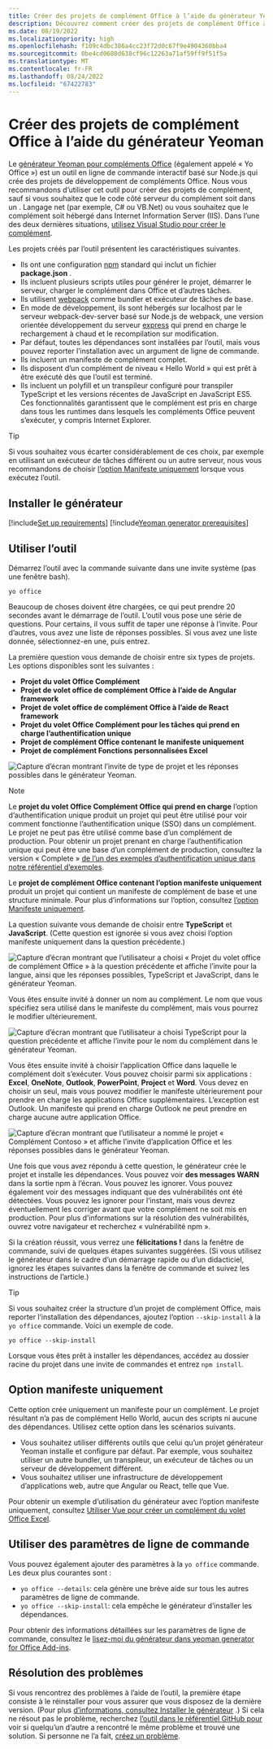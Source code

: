 ```yaml
---
title: Créer des projets de complément Office à l’aide du générateur Yeoman
description: Découvrez comment créer des projets de complément Office à l’aide du générateur Yeoman pour les compléments Office.
ms.date: 08/19/2022
ms.localizationpriority: high
ms.openlocfilehash: f109c4dbc386a4cc23f72d0c67f9e4904360bba4
ms.sourcegitcommit: 0be4cd0680d638cf96c12263a71af59ff9f51f5a
ms.translationtype: MT
ms.contentlocale: fr-FR
ms.lasthandoff: 08/24/2022
ms.locfileid: "67422783"
---
```

# <a name="create-office-add-in-projects-using-the-yeoman-generator"></a>Créer des projets de complément Office à l’aide du générateur Yeoman

Le [générateur Yeoman pour compléments Office](https://github.com/OfficeDev/generator-office) (également appelé « Yo Office ») est un outil en ligne de commande interactif basé sur Node.js qui crée des projets de développement de compléments Office. Nous vous recommandons d’utiliser cet outil pour créer des projets de complément, sauf si vous souhaitez que le code côté serveur du complément soit dans un . Langage net (par exemple, C# ou VB.Net) ou vous souhaitez que le complément soit hébergé dans Internet Information Server (IIS). Dans l’une des deux dernières situations, [utilisez Visual Studio pour créer le complément](develop-add-ins-visual-studio.md).

Les projets créés par l’outil présentent les caractéristiques suivantes.

- Ils ont une configuration [npm](https://www.npmjs.com/) standard qui inclut un fichier **package.json** .
- Ils incluent plusieurs scripts utiles pour générer le projet, démarrer le serveur, charger le complément dans Office et d’autres tâches.
- Ils utilisent [webpack](https://webpack.js.org/) comme bundler et exécuteur de tâches de base.
- En mode de développement, ils sont hébergés sur localhost par le serveur webpack-dev-server basé sur Node.js de webpack, une version orientée développement du serveur [express](http://expressjs.com/) qui prend en charge le rechargement à chaud et le recompilation sur modification.
- Par défaut, toutes les dépendances sont installées par l’outil, mais vous pouvez reporter l’installation avec un argument de ligne de commande.
- Ils incluent un manifeste de complément complet.
- Ils disposent d’un complément de niveau « Hello World » qui est prêt à être exécuté dès que l’outil est terminé.
- Ils incluent un polyfill et un transpileur configuré pour transpiler TypeScript et les versions récentes de JavaScript en JavaScript ES5. Ces fonctionnalités garantissent que le complément est pris en charge dans tous les runtimes dans lesquels les compléments Office peuvent s’exécuter, y compris Internet Explorer.

> [!TIP]
> Si vous souhaitez vous écarter considérablement de ces choix, par exemple en utilisant un exécuteur de tâches différent ou un autre serveur, nous vous recommandons de choisir [l’option Manifeste uniquement](#manifest-only-option) lorsque vous exécutez l’outil.

## <a name="install-the-generator"></a>Installer le générateur

[!include[Set up requirements](../includes/set-up-dev-environment-beforehand.md)]
[!include[Yeoman generator prerequisites](../includes/quickstart-yo-prerequisites.md)]

## <a name="use-the-tool"></a>Utiliser l’outil

Démarrez l’outil avec la commande suivante dans une invite système (pas une fenêtre bash).

```command&nbsp;line
yo office 
```

Beaucoup de choses doivent être chargées, ce qui peut prendre 20 secondes avant le démarrage de l’outil. L’outil vous pose une série de questions. Pour certains, il vous suffit de taper une réponse à l’invite. Pour d’autres, vous avez une liste de réponses possibles. Si vous avez une liste donnée, sélectionnez-en une, puis entrez.

La première question vous demande de choisir entre six types de projets. Les options disponibles sont les suivantes :

- **Projet du volet Office Complément**
- **Projet de volet office de complément Office à l’aide de Angular framework**
- **Projet de volet office de complément Office à l’aide de React framework**
- **Projet du volet Office Complément pour les tâches qui prend en charge l’authentification unique**
- **Projet de complément Office contenant le manifeste uniquement**
- **Projet de complément Fonctions personnalisées Excel**

![Capture d’écran montrant l’invite de type de projet et les réponses possibles dans le générateur Yeoman.](../images/yo-office-project-type-prompt.png)

> [!NOTE]
> Le **projet du volet Office Complément Office qui prend en charge** l’option d’authentification unique produit un projet qui peut être utilisé pour voir comment fonctionne l’authentification unique (SSO) dans un complément. Le projet ne peut pas être utilisé comme base d’un complément de production. Pour obtenir un projet prenant en charge l’authentification unique qui peut être une base d’un complément de production, consultez la version « Complete » [de l’un des exemples d’authentification unique dans notre référentiel d’exemples](https://github.com/OfficeDev/Office-Add-in-samples/tree/main/Samples/auth).
>
> Le **projet de complément Office contenant l’option manifeste uniquement** produit un projet qui contient un manifeste de complément de base et une structure minimale. Pour plus d’informations sur l’option, consultez [l’option Manifeste uniquement](#manifest-only-option).

La question suivante vous demande de choisir entre **TypeScript** et **JavaScript**. (Cette question est ignorée si vous avez choisi l’option manifeste uniquement dans la question précédente.)

![Capture d’écran montrant que l’utilisateur a choisi « Projet du volet office de complément Office » à la question précédente et affiche l’invite pour la langue, ainsi que les réponses possibles, TypeScript et JavaScript, dans le générateur Yeoman.](../images/yo-office-language-prompt.png)

Vous êtes ensuite invité à donner un nom au complément. Le nom que vous spécifiez sera utilisé dans le manifeste du complément, mais vous pourrez le modifier ultérieurement.

![Capture d’écran montrant que l’utilisateur a choisi TypeScript pour la question précédente et affiche l’invite pour le nom du complément dans le générateur Yeoman.](../images/yo-office-name-prompt.png)

Vous êtes ensuite invité à choisir l’application Office dans laquelle le complément doit s’exécuter. Vous pouvez choisir parmi six applications : **Excel**, **OneNote**, **Outlook**, **PowerPoint**, **Project** et **Word**. Vous devez en choisir un seul, mais vous pouvez modifier le manifeste ultérieurement pour prendre en charge les applications Office supplémentaires. L’exception est Outlook. Un manifeste qui prend en charge Outlook ne peut prendre en charge aucune autre application Office.

![Capture d’écran montrant que l’utilisateur a nommé le projet « Complément Contoso » et affiche l’invite d’application Office et les réponses possibles dans le générateur Yeoman.](../images/yo-office-host-prompt.png)

Une fois que vous avez répondu à cette question, le générateur crée le projet et installe les dépendances. Vous pouvez voir **des messages WARN** dans la sortie npm à l’écran. Vous pouvez les ignorer. Vous pouvez également voir des messages indiquant que des vulnérabilités ont été détectées. Vous pouvez les ignorer pour l’instant, mais vous devrez éventuellement les corriger avant que votre complément ne soit mis en production. Pour plus d’informations sur la résolution des vulnérabilités, ouvrez votre navigateur et recherchez « vulnérabilité npm ».

Si la création réussit, vous verrez une **félicitations !** dans la fenêtre de commande, suivi de quelques étapes suivantes suggérées. (Si vous utilisez le générateur dans le cadre d’un démarrage rapide ou d’un didacticiel, ignorez les étapes suivantes dans la fenêtre de commande et suivez les instructions de l’article.)

> [!TIP]
> Si vous souhaitez créer la structure d’un projet de complément Office, mais reporter l’installation des dépendances, ajoutez l’option `--skip-install` à la `yo office` commande. Voici un exemple de code.
>
> ```command&nbsp;line
> yo office --skip-install
> ```
>
> Lorsque vous êtes prêt à installer les dépendances, accédez au dossier racine du projet dans une invite de commandes et entrez `npm install`.

## <a name="manifest-only-option"></a>Option manifeste uniquement

Cette option crée uniquement un manifeste pour un complément. Le projet résultant n’a pas de complément Hello World, aucun des scripts ni aucune des dépendances. Utilisez cette option dans les scénarios suivants.

- Vous souhaitez utiliser différents outils que celui qu’un projet générateur Yeoman installe et configure par défaut. Par exemple, vous souhaitez utiliser un autre bundler, un transpileur, un exécuteur de tâches ou un serveur de développement différent.
- Vous souhaitez utiliser une infrastructure de développement d’applications web, autre que Angular ou React, telle que Vue.

Pour obtenir un exemple d’utilisation du générateur avec l’option manifeste uniquement, consultez [Utiliser Vue pour créer un complément du volet Office Excel](../quickstarts/excel-quickstart-vue.md).

## <a name="use-command-line-parameters"></a>Utiliser des paramètres de ligne de commande

Vous pouvez également ajouter des paramètres à la `yo office` commande. Les deux plus courantes sont :

- `yo office --details`: cela génère une brève aide sur tous les autres paramètres de ligne de commande.
- `yo office --skip-install`: cela empêche le générateur d’installer les dépendances.

Pour obtenir des informations détaillées sur les paramètres de ligne de commande, consultez le [lisez-moi du générateur dans yeoman generator for Office Add-ins](https://github.com/officedev/generator-office).

## <a name="troubleshooting"></a>Résolution des problèmes

Si vous rencontrez des problèmes à l’aide de l’outil, la première étape consiste à le réinstaller pour vous assurer que vous disposez de la dernière version. (Pour plus [d’informations, consultez Installer le générateur](#install-the-generator) .) Si cela ne résout pas le problème, recherchez [l’outil dans le référentiel GitHub pour](https://github.com/OfficeDev/generator-office/issues) voir si quelqu’un d’autre a rencontré le même problème et trouvé une solution. Si personne ne l’a fait, [créez un problème](https://github.com/OfficeDev/generator-office/issues/new?assignees=&labels=needs+triage&template=bug_report.md&title=).

